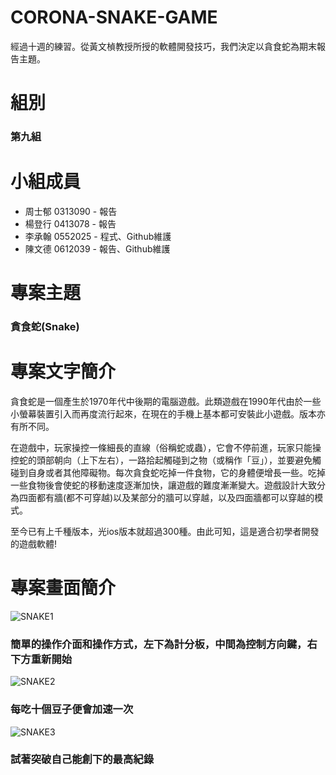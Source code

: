 # CORONA-SNAKE-GAME
經過十週的練習。從黃文楨教授所授的軟體開發技巧，我們決定以貪食蛇為期末報告主題。

# 組別
### 第九組

# 小組成員
+ 周士郁 0313090 - 報告
+ 楊登行 0413078 - 報告
+ 李承翰 0552025 - 程式、Github維護
+ 陳文德 0612039 - 報告、Github維護

# 專案主題
### 貪食蛇(Snake)

# 專案文字簡介
貪食蛇是一個產生於1970年代中後期的電腦遊戲。此類遊戲在1990年代由於一些小螢幕裝置引入而再度流行起來，在現在的手機上基本都可安裝此小遊戲。版本亦有所不同。

在遊戲中，玩家操控一條細長的直線（俗稱蛇或蟲），它會不停前進，玩家只能操控蛇的頭部朝向（上下左右），一路拾起觸碰到之物（或稱作「豆」），並要避免觸碰到自身或者其他障礙物。每次貪食蛇吃掉一件食物，它的身體便增長一些。吃掉一些食物後會使蛇的移動速度逐漸加快，讓遊戲的難度漸漸變大。遊戲設計大致分為四面都有牆(都不可穿越)以及某部分的牆可以穿越，以及四面牆都可以穿越的模式。

至今已有上千種版本，光ios版本就超過300種。由此可知，這是適合初學者開發的遊戲軟體!

# 專案畫面簡介
![SNAKE1](https://i.imgur.com/woJOSjS.png)
### 簡單的操作介面和操作方式，左下為計分板，中間為控制方向鍵，右下方重新開始
![SNAKE2](https://i.imgur.com/3mUhCVn.png)
### 每吃十個豆子便會加速一次
![SNAKE3](https://i.imgur.com/CWvhXzS.png)
### 試著突破自己能創下的最高紀錄
